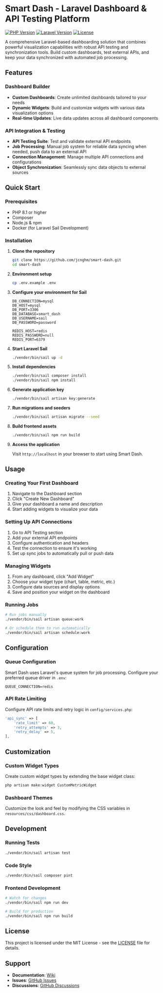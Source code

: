 # Smart Dash - Laravel Dashboard & API Testing Platform

[![PHP Version](https://img.shields.io/badge/php-8.1%2B-blue.svg)](https://php.net)
[![Laravel Version](https://img.shields.io/badge/laravel-10%2B%20%7C%2011%2B-red.svg)](https://laravel.com)
[![License](https://img.shields.io/badge/license-MIT-brightgreen.svg)](LICENSE)

A comprehensive Laravel-based dashboarding solution that combines powerful visualization capabilities with robust API testing and synchronization tools. Build custom dashboards, test external APIs, and keep your data synchronized with automated job processing.

## Features

### Dashboard Builder
- **Custom Dashboards**: Create unlimited dashboards tailored to your needs
- **Dynamic Widgets**: Build and customize widgets with various data visualization options
- **Real-time Updates**: Live data updates across all dashboard components

### API Integration & Testing
- **API Testing Suite**: Test and validate external API endpoints
- **Job Processing**: Manual job system for reliable data syncing when needed, push data to an external API
- **Connection Management**: Manage multiple API connections and configurations
- **Object Synchronization**: Seamlessly sync data objects to external sources

## Quick Start

### Prerequisites
- PHP 8.1 or higher
- Composer
- Node.js & npm
- Docker (for Laravel Sail Development)

### Installation

1. **Clone the repository**
   ```bash
   git clone https://github.com/jcnghm/smart-dash.git
   cd smart-dash
   ```

2. **Environment setup**
   ```bash
   cp .env.example .env
   ```

3. **Configure your environment for Sail**
   ```env
   DB_CONNECTION=mysql
   DB_HOST=mysql
   DB_PORT=3306
   DB_DATABASE=smart_dash
   DB_USERNAME=sail
   DB_PASSWORD=password

   REDIS_HOST=redis
   REDIS_PASSWORD=null
   REDIS_PORT=6379
   ```

4. **Start Laravel Sail**
   ```bash
   ./vendor/bin/sail up -d
   ```

5. **Install dependencies**
   ```bash
   ./vendor/bin/sail composer install
   ./vendor/bin/sail npm install
   ```

6. **Generate application key**
   ```bash
   ./vendor/bin/sail artisan key:generate
   ```

7. **Run migrations and seeders**
   ```bash
   ./vendor/bin/sail artisan migrate --seed
   ```

8. **Build frontend assets**
   ```bash
   ./vendor/bin/sail npm run build
   ```

9. **Access the application**
   
   Visit `http://localhost` in your browser to start using Smart Dash.

## Usage

### Creating Your First Dashboard

1. Navigate to the Dashboard section
2. Click "Create New Dashboard"
3. Give your dashboard a name and description
4. Start adding widgets to visualize your data

### Setting Up API Connections

1. Go to API Testing section
2. Add your external API endpoints
3. Configure authentication and headers
4. Test the connection to ensure it's working
5. Set up sync jobs to automatically pull or push data

### Managing Widgets

1. From any dashboard, click "Add Widget"
2. Choose your widget type (chart, table, metric, etc.)
3. Configure data sources and display options
4. Save and position your widget on the dashboard

### Running Jobs

```bash
# Run jobs manually
./vendor/bin/sail artisan queue:work

# Or schedule them to run automatically
./vendor/bin/sail artisan schedule:work
```

## Configuration

### Queue Configuration

Smart Dash uses Laravel's queue system for job processing. Configure your preferred queue driver in `.env`:

```env
QUEUE_CONNECTION=redis
```

### API Rate Limiting

Configure API rate limits and retry logic in `config/services.php`:

```php
'api_sync' => [
    'rate_limit' => 60,
    'retry_attempts' => 3,
    'retry_delay' => 5,
],
```

## Customization

### Custom Widget Types

Create custom widget types by extending the base widget class:

```php
php artisan make:widget CustomMetricWidget
```

### Dashboard Themes

Customize the look and feel by modifying the CSS variables in `resources/css/dashboard.css`.

## Development

### Running Tests

```bash
./vendor/bin/sail artisan test
```

### Code Style

```bash
./vendor/bin/sail composer pint
```

### Frontend Development

```bash
# Watch for changes
./vendor/bin/sail npm run dev

# Build for production
./vendor/bin/sail npm run build
```


## License

This project is licensed under the MIT License - see the [LICENSE](LICENSE) file for details.

## Support

- **Documentation**: [Wiki](https://github.com/jcnghm/smart-dash/wiki)
- **Issues**: [GitHub Issues](https://github.com/jcnghm/smart-dash/issues)
- **Discussions**: [GitHub Discussions](https://github.com/jcnghm/smart-dash/discussions)
